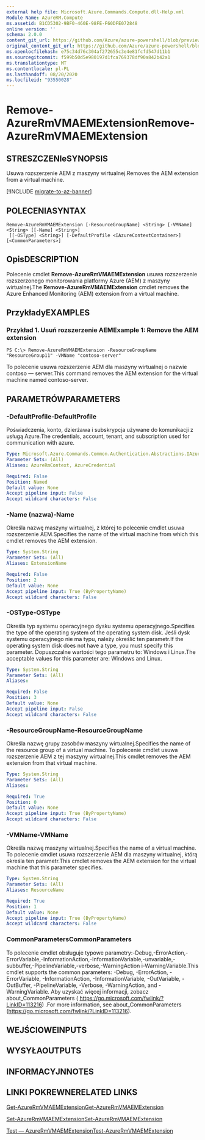 ```yaml
---
external help file: Microsoft.Azure.Commands.Compute.dll-Help.xml
Module Name: AzureRM.Compute
ms.assetid: B1CD5302-9BF0-460E-98FE-F60DFE072848
online version: ''
schema: 2.0.0
content_git_url: https://github.com/Azure/azure-powershell/blob/preview/src/ResourceManager/Compute/Stack/Commands.Compute/help/Remove-AzureRmVMAEMExtension.md
original_content_git_url: https://github.com/Azure/azure-powershell/blob/preview/src/ResourceManager/Compute/Stack/Commands.Compute/help/Remove-AzureRmVMAEMExtension.md
ms.openlocfilehash: e75c34d76c304af272655c3e4e81fcfd547d11b1
ms.sourcegitcommit: f599b50d5e980197d1fca769378df90a842b42a1
ms.translationtype: MT
ms.contentlocale: pl-PL
ms.lasthandoff: 08/20/2020
ms.locfileid: "93550028"
---
```

# <span data-ttu-id="f8fcb-101">Remove-AzureRmVMAEMExtension</span><span class="sxs-lookup"><span data-stu-id="f8fcb-101">Remove-AzureRmVMAEMExtension</span></span>

## <span data-ttu-id="f8fcb-102">STRESZCZENIe</span><span class="sxs-lookup"><span data-stu-id="f8fcb-102">SYNOPSIS</span></span>
<span data-ttu-id="f8fcb-103">Usuwa rozszerzenie AEM z maszyny wirtualnej.</span><span class="sxs-lookup"><span data-stu-id="f8fcb-103">Removes the AEM extension from a virtual machine.</span></span>

[!INCLUDE [migrate-to-az-banner](../../includes/migrate-to-az-banner.md)]

## <span data-ttu-id="f8fcb-104">POLECENIA</span><span class="sxs-lookup"><span data-stu-id="f8fcb-104">SYNTAX</span></span>

```
Remove-AzureRmVMAEMExtension [-ResourceGroupName] <String> [-VMName] <String> [[-Name] <String>]
 [[-OSType] <String>] [-DefaultProfile <IAzureContextContainer>] [<CommonParameters>]
```

## <span data-ttu-id="f8fcb-105">Opis</span><span class="sxs-lookup"><span data-stu-id="f8fcb-105">DESCRIPTION</span></span>
<span data-ttu-id="f8fcb-106">Polecenie cmdlet **Remove-AzureRmVMAEMExtension** usuwa rozszerzenie rozszerzonego monitorowania platformy Azure (AEM) z maszyny wirtualnej.</span><span class="sxs-lookup"><span data-stu-id="f8fcb-106">The **Remove-AzureRmVMAEMExtension** cmdlet removes the Azure Enhanced Monitoring (AEM) extension from a virtual machine.</span></span>

## <span data-ttu-id="f8fcb-107">Przykłady</span><span class="sxs-lookup"><span data-stu-id="f8fcb-107">EXAMPLES</span></span>

### <span data-ttu-id="f8fcb-108">Przykład 1. Usuń rozszerzenie AEM</span><span class="sxs-lookup"><span data-stu-id="f8fcb-108">Example 1: Remove the AEM extension</span></span>
```
PS C:\> Remove-AzureRmVMAEMExtension -ResourceGroupName "ResourceGroup11" -VMName "contoso-server"
```

<span data-ttu-id="f8fcb-109">To polecenie usuwa rozszerzenie AEM dla maszyny wirtualnej o nazwie contoso — serwer.</span><span class="sxs-lookup"><span data-stu-id="f8fcb-109">This command removes the AEM extension for the virtual machine named contoso-server.</span></span>

## <span data-ttu-id="f8fcb-110">PARAMETRÓW</span><span class="sxs-lookup"><span data-stu-id="f8fcb-110">PARAMETERS</span></span>

### <span data-ttu-id="f8fcb-111">-DefaultProfile</span><span class="sxs-lookup"><span data-stu-id="f8fcb-111">-DefaultProfile</span></span>
<span data-ttu-id="f8fcb-112">Poświadczenia, konto, dzierżawa i subskrypcja używane do komunikacji z usługą Azure.</span><span class="sxs-lookup"><span data-stu-id="f8fcb-112">The credentials, account, tenant, and subscription used for communication with azure.</span></span>

```yaml
Type: Microsoft.Azure.Commands.Common.Authentication.Abstractions.IAzureContextContainer
Parameter Sets: (All)
Aliases: AzureRmContext, AzureCredential

Required: False
Position: Named
Default value: None
Accept pipeline input: False
Accept wildcard characters: False
```

### <span data-ttu-id="f8fcb-113">-Name (nazwa)</span><span class="sxs-lookup"><span data-stu-id="f8fcb-113">-Name</span></span>
<span data-ttu-id="f8fcb-114">Określa nazwę maszyny wirtualnej, z której to polecenie cmdlet usuwa rozszerzenie AEM.</span><span class="sxs-lookup"><span data-stu-id="f8fcb-114">Specifies the name of the virtual machine from which this cmdlet removes the AEM extension.</span></span>

```yaml
Type: System.String
Parameter Sets: (All)
Aliases: ExtensionName

Required: False
Position: 2
Default value: None
Accept pipeline input: True (ByPropertyName)
Accept wildcard characters: False
```

### <span data-ttu-id="f8fcb-115">-OSType</span><span class="sxs-lookup"><span data-stu-id="f8fcb-115">-OSType</span></span>
<span data-ttu-id="f8fcb-116">Określa typ systemu operacyjnego dysku systemu operacyjnego.</span><span class="sxs-lookup"><span data-stu-id="f8fcb-116">Specifies the type of the operating system of the operating system disk.</span></span>
<span data-ttu-id="f8fcb-117">Jeśli dysk systemu operacyjnego nie ma typu, należy określić ten parametr.</span><span class="sxs-lookup"><span data-stu-id="f8fcb-117">If the operating system disk does not have a type, you must specify this parameter.</span></span>
<span data-ttu-id="f8fcb-118">Dopuszczalne wartości tego parametru to: Windows i Linux.</span><span class="sxs-lookup"><span data-stu-id="f8fcb-118">The acceptable values for this parameter are: Windows and Linux.</span></span>

```yaml
Type: System.String
Parameter Sets: (All)
Aliases: 

Required: False
Position: 3
Default value: None
Accept pipeline input: False
Accept wildcard characters: False
```

### <span data-ttu-id="f8fcb-119">-ResourceGroupName</span><span class="sxs-lookup"><span data-stu-id="f8fcb-119">-ResourceGroupName</span></span>
<span data-ttu-id="f8fcb-120">Określa nazwę grupy zasobów maszyny wirtualnej.</span><span class="sxs-lookup"><span data-stu-id="f8fcb-120">Specifies the name of the resource group of a virtual machine.</span></span>
<span data-ttu-id="f8fcb-121">To polecenie cmdlet usuwa rozszerzenie AEM z tej maszyny wirtualnej.</span><span class="sxs-lookup"><span data-stu-id="f8fcb-121">This cmdlet removes the AEM extension from that virtual machine.</span></span>

```yaml
Type: System.String
Parameter Sets: (All)
Aliases: 

Required: True
Position: 0
Default value: None
Accept pipeline input: True (ByPropertyName)
Accept wildcard characters: False
```

### <span data-ttu-id="f8fcb-122">-VMName</span><span class="sxs-lookup"><span data-stu-id="f8fcb-122">-VMName</span></span>
<span data-ttu-id="f8fcb-123">Określa nazwę maszyny wirtualnej.</span><span class="sxs-lookup"><span data-stu-id="f8fcb-123">Specifies the name of a virtual machine.</span></span>
<span data-ttu-id="f8fcb-124">To polecenie cmdlet usuwa rozszerzenie AEM dla maszyny wirtualnej, którą określa ten parametr.</span><span class="sxs-lookup"><span data-stu-id="f8fcb-124">This cmdlet removes the AEM extension for the virtual machine that this parameter specifies.</span></span>

```yaml
Type: System.String
Parameter Sets: (All)
Aliases: ResourceName

Required: True
Position: 1
Default value: None
Accept pipeline input: True (ByPropertyName)
Accept wildcard characters: False
```

### <span data-ttu-id="f8fcb-125">CommonParameters</span><span class="sxs-lookup"><span data-stu-id="f8fcb-125">CommonParameters</span></span>
<span data-ttu-id="f8fcb-126">To polecenie cmdlet obsługuje typowe parametry:-Debug,-ErrorAction,-ErrorVariable,-InformationAction,-InformationVariable,-unvariable,-subbuffer,-PipelineVariable,-verbose,-WarningAction i-WarningVariable.</span><span class="sxs-lookup"><span data-stu-id="f8fcb-126">This cmdlet supports the common parameters: -Debug, -ErrorAction, -ErrorVariable, -InformationAction, -InformationVariable, -OutVariable, -OutBuffer, -PipelineVariable, -Verbose, -WarningAction, and -WarningVariable.</span></span> <span data-ttu-id="f8fcb-127">Aby uzyskać więcej informacji, zobacz about_CommonParameters ( https://go.microsoft.com/fwlink/?LinkID=113216) .</span><span class="sxs-lookup"><span data-stu-id="f8fcb-127">For more information, see about_CommonParameters (https://go.microsoft.com/fwlink/?LinkID=113216).</span></span>

## <span data-ttu-id="f8fcb-128">WEJŚCIOWE</span><span class="sxs-lookup"><span data-stu-id="f8fcb-128">INPUTS</span></span>

## <span data-ttu-id="f8fcb-129">WYSYŁA</span><span class="sxs-lookup"><span data-stu-id="f8fcb-129">OUTPUTS</span></span>

## <span data-ttu-id="f8fcb-130">INFORMACYJN</span><span class="sxs-lookup"><span data-stu-id="f8fcb-130">NOTES</span></span>

## <span data-ttu-id="f8fcb-131">LINKI POKREWNE</span><span class="sxs-lookup"><span data-stu-id="f8fcb-131">RELATED LINKS</span></span>

[<span data-ttu-id="f8fcb-132">Get-AzureRmVMAEMExtension</span><span class="sxs-lookup"><span data-stu-id="f8fcb-132">Get-AzureRmVMAEMExtension</span></span>](./Get-AzureRmVMAEMExtension.md)

[<span data-ttu-id="f8fcb-133">Set-AzureRmVMAEMExtension</span><span class="sxs-lookup"><span data-stu-id="f8fcb-133">Set-AzureRmVMAEMExtension</span></span>](./Set-AzureRmVMAEMExtension.md)

[<span data-ttu-id="f8fcb-134">Test — AzureRmVMAEMExtension</span><span class="sxs-lookup"><span data-stu-id="f8fcb-134">Test-AzureRmVMAEMExtension</span></span>](./Test-AzureRmVMAEMExtension.md)


